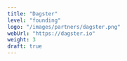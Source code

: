 ```yaml
---
title: "Dagster"
level: "founding"
logo: "/images/partners/dagster.png"
webUrl: "https://dagster.io"
weight: 3
draft: true
---
```

